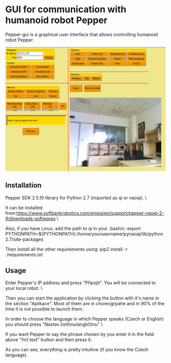 # GUI for communication with humanoid robot Pepper



Pepper-gui is a graphical user interface that allows controlling humanoid robot Pepper.



![Image](gui.png)



## Installation

Pepper SDK 2.5.10 library for Python 2.7 (imported as qi or naoqi). \

It can be installed from:https://www.softbankrobotics.com/emea/en/support/pepper-naoqi-2-9/downloads-softwares \

Also, if you have Linux, add the path to qi in your .bashrc: export PYTHONPATH=${PYTHONPATH}:/home/yourusername/pynaoqi/lib/python2.7/site-packages 



Then install all the other requirements using: pip2 install -r ./requirements.txt 



## Usage

Enter Pepper's IP address and press "Připojit". You will be connected to your local robot. \

Then you can start the application by clicking the button with it's name in the section "Aplikace". Most of them are in choreogrpahe and in 90% of the time it is not possible to launch them. 

In order to choose the language in which Pepper speaks (Czech or English) you should press "Nastav češtinu/angličtinu" \

If you want Pepper to say the phrase chosen by you enter it in the field above "řict text" button and then press it.

As you can see, everything is pretty intuitive (if you know the Czech language).